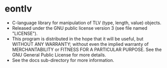 # eontlv
* C-language library for manipulation of TLV (type, length, value) objects.
* Released under the GNU public license version 3 (see file named "LICENSE").
*  This program is distributed in the hope that it will be useful, but WITHOUT ANY WARRANTY; without even the implied warranty of MERCHANTABILITY or FITNESS FOR A PARTICULAR PURPOSE.  See the GNU General Public License for more details.
* See the docs sub-directory for more information.

